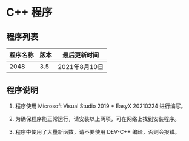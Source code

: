 # C++ 程序

## 程序列表

| 程序名称 | 版本 | 最后更新时间  |
| -------- | ---- | ------------- |
| 2048     | 3.5  | 2021年8月10日 |

## 程序说明

1. 程序使用 Microsoft Visual Studio 2019 + EasyX 20210224 进行编写。

2. 为确保程序能正常运行，请安装以上两项，可在网络上找到安装程序。

3. 程序中使用了大量新函数，请不要使用 DEV-C++ 编译，否则会报错。



   

